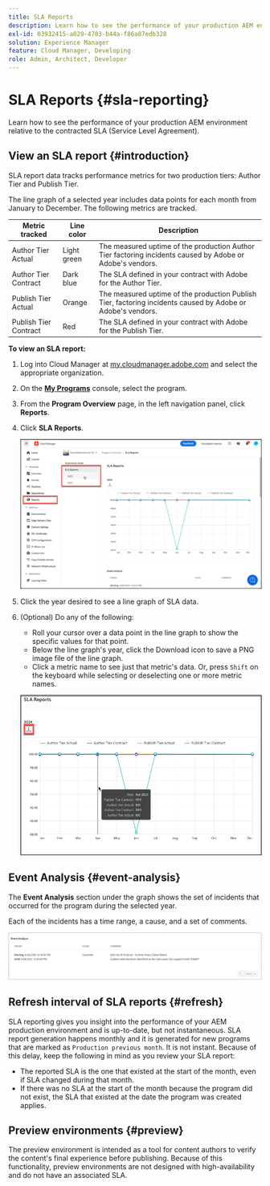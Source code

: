 ```yaml
---
title: SLA Reports
description: Learn how to see the performance of your production AEM environment relative to the contracted Service Level Agreement.
exl-id: 03932415-a029-4703-b44a-f86a87edb328
solution: Experience Manager
feature: Cloud Manager, Developing
role: Admin, Architect, Developer
---
```


# SLA Reports {#sla-reporting} 

Learn how to see the performance of your production AEM environment relative to the contracted SLA (Service Level Agreement).

## View an SLA report {#introduction}

SLA report data tracks performance metrics for two production tiers: Author Tier and Publish Tier. 

The line graph of a selected year includes data points for each month from January to December. The following metrics are tracked.

| Metric tracked | Line color | Description |
| --- | --- | --- |
| Author Tier Actual | Light green | The measured uptime of the production Author Tier factoring incidents caused by Adobe or Adobe's vendors. |
| Author Tier Contract  | Dark blue | The SLA defined in your contract with Adobe for the Author Tier. |
| Publish Tier Actual | Orange | The measured uptime of the production Publish Tier, factoring incidents caused by Adobe or Adobe's vendors. |
| Publish Tier Contract | Red | The SLA defined in your contract with Adobe for the Publish Tier. |

**To view an SLA report:**

1. Log into Cloud Manager at [my.cloudmanager.adobe.com](https://my.cloudmanager.adobe.com/) and select the appropriate organization.

1. On the **[My Programs](/help/implementing/cloud-manager/navigation.md#my-programs)** console, select the program.

1. From the **Program Overview** page, in the left navigation panel, click **Reports**.

1. Click **SLA Reports**. 

    ![SLA report line graph](/help/implementing/cloud-manager/assets/cm-sla-report.png)

1. Click the year desired to see a line graph of SLA data.

1. (Optional) Do any of the following:

    * Roll your cursor over a data point in the line graph to show the specific values for that point.
    * Below the line graph's year, click the Download icon to save a PNG image file of the line graph.
    * Click a metric name to see just that metric's data. Or, press `Shift` on the keyboard while selecting or deselecting one or more metric names.  

    ![Showing detailed data](/help/implementing/cloud-manager/assets/cm-sla-download.png)

## Event Analysis {#event-analysis}

The **Event Analysis** section under the graph shows the set of incidents that occurred for the program during the selected year. 

Each of the incidents has a time range, a cause, and a set of comments.

![Event Analysis example](assets/sla-reporting-c.png)

## Refresh interval of SLA reports {#refresh}

SLA reporting gives you insight into the performance of your AEM production environment and is up-to-date, but not instantaneous. SLA report generation happens monthly and it is generated for new programs that are marked as `Production previous month`. It is not instant. Because of this delay, keep the following in mind as you review your SLA report:

* The reported SLA is the one that existed at the start of the month, even if SLA changed during that month.
* If there was no SLA at the start of the month because the program did not exist, the SLA that existed at the date the program was created applies.

## Preview environments {#preview}

The preview environment is intended as a tool for content authors to verify the content's final experience before publishing. Because of this functionality, preview environments are not designed with high-availability and do not have an associated SLA.
